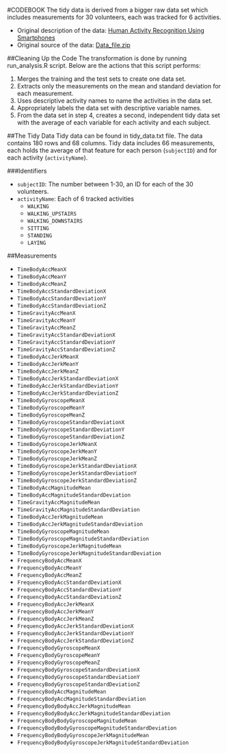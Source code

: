 #CODEBOOK
The tidy data is derived from a bigger raw data set which includes
measurements for 30 volunteers, each was tracked for 6 activities.

* Original description of the data: [Human Activity Recognition Using Smartphones](http://archive.ics.uci.edu/ml/datasets/Human+Activity+Recognition+Using+Smartphones)
* Original source of the data: [Data_file.zip](https://d396qusza40orc.cloudfront.net/getdata%2Fprojectfiles%2FUCI%20HAR%20Dataset.zip)

##Cleaning Up the Code
The transformation is done by running run_analysis.R script. Below are
the actions that this script performs:
1. Merges the training and the test sets to create one data set.
2. Extracts only the measurements on the mean and standard deviation for each measurement.
3. Uses descriptive activity names to name the activities in the data set.
4. Appropriately labels the data set with descriptive variable names.
5. From the data set in step 4, creates a second, independent tidy data set with the average of each variable for each activity and each subject.

##The Tidy Data
Tidy data can be found in tidy_data.txt file. The data contains 180 rows and
68 columns. Tidy data includes 66 measurements, each holds the average of that feature for each person
(`subjectID`) and for each activity (`activityName`).

###Identifiers
* `subjectID`: The number between 1-30, an ID for each of the 30 volunteers.
* `activityName`: Each of 6 tracked activities 
	* `WALKING`
	* `WALKING_UPSTAIRS` 
	* `WALKING_DOWNSTAIRS`
	* `SITTING`
	* `STANDING`
	* `LAYING`

##Measurements
* `TimeBodyAccMeanX`
* `TimeBodyAccMeanY`
* `TimeBodyAccMeanZ`
* `TimeBodyAccStandardDeviationX`
* `TimeBodyAccStandardDeviationY`
* `TimeBodyAccStandardDeviationZ`
* `TimeGravityAccMeanX`
* `TimeGravityAccMeanY`
* `TimeGravityAccMeanZ`
* `TimeGravityAccStandardDeviationX`
* `TimeGravityAccStandardDeviationY`
* `TimeGravityAccStandardDeviationZ`
* `TimeBodyAccJerkMeanX`
* `TimeBodyAccJerkMeanY`
* `TimeBodyAccJerkMeanZ`
* `TimeBodyAccJerkStandardDeviationX`
* `TimeBodyAccJerkStandardDeviationY`
* `TimeBodyAccJerkStandardDeviationZ`
* `TimeBodyGyroscopeMeanX`
* `TimeBodyGyroscopeMeanY`
* `TimeBodyGyroscopeMeanZ`
* `TimeBodyGyroscopeStandardDeviationX`
* `TimeBodyGyroscopeStandardDeviationY`
* `TimeBodyGyroscopeStandardDeviationZ`
* `TimeBodyGyroscopeJerkMeanX`
* `TimeBodyGyroscopeJerkMeanY`
* `TimeBodyGyroscopeJerkMeanZ`
* `TimeBodyGyroscopeJerkStandardDeviationX`
* `TimeBodyGyroscopeJerkStandardDeviationY`
* `TimeBodyGyroscopeJerkStandardDeviationZ`
* `TimeBodyAccMagnitudeMean`
* `TimeBodyAccMagnitudeStandardDeviation`
* `TimeGravityAccMagnitudeMean`
* `TimeGravityAccMagnitudeStandardDeviation`
* `TimeBodyAccJerkMagnitudeMean`
* `TimeBodyAccJerkMagnitudeStandardDeviation`
* `TimeBodyGyroscopeMagnitudeMean`
* `TimeBodyGyroscopeMagnitudeStandardDeviation`
* `TimeBodyGyroscopeJerkMagnitudeMean`
* `TimeBodyGyroscopeJerkMagnitudeStandardDeviation`
* `FrequencyBodyAccMeanX`
* `FrequencyBodyAccMeanY`
* `FrequencyBodyAccMeanZ`
* `FrequencyBodyAccStandardDeviationX`
* `FrequencyBodyAccStandardDeviationY`
* `FrequencyBodyAccStandardDeviationZ`
* `FrequencyBodyAccJerkMeanX`
* `FrequencyBodyAccJerkMeanY`
* `FrequencyBodyAccJerkMeanZ`
* `FrequencyBodyAccJerkStandardDeviationX`
* `FrequencyBodyAccJerkStandardDeviationY`
* `FrequencyBodyAccJerkStandardDeviationZ`
* `FrequencyBodyGyroscopeMeanX`
* `FrequencyBodyGyroscopeMeanY`
* `FrequencyBodyGyroscopeMeanZ`
* `FrequencyBodyGyroscopeStandardDeviationX`
* `FrequencyBodyGyroscopeStandardDeviationY`
* `FrequencyBodyGyroscopeStandardDeviationZ`
* `FrequencyBodyAccMagnitudeMean`
* `FrequencyBodyAccMagnitudeStandardDeviation`
* `FrequencyBodyBodyAccJerkMagnitudeMean`
* `FrequencyBodyBodyAccJerkMagnitudeStandardDeviation`
* `FrequencyBodyBodyGyroscopeMagnitudeMean`
* `FrequencyBodyBodyGyroscopeMagnitudeStandardDeviation`
* `FrequencyBodyBodyGyroscopeJerkMagnitudeMean`
* `FrequencyBodyBodyGyroscopeJerkMagnitudeStandardDeviation`





